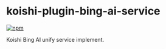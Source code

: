 # koishi-plugin-bing-ai-service

[![npm](https://img.shields.io/npm/v/@seidko/koishi-plugin-bing-ai-service?style=flat-square)](https://www.npmjs.com/package/@seidko/koishi-plugin-bing-ai-service)

Koishi Bing AI unify service implement.
